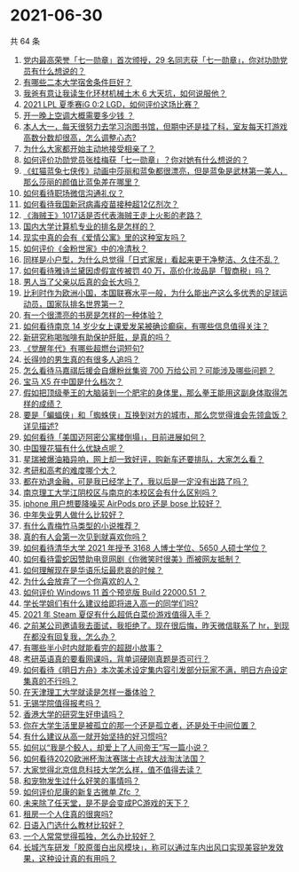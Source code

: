 # 2021-06-30

共 64 条

<!-- BEGIN -->
<!-- 最后更新时间 Wed Jun 30 2021 01:12:40 GMT+0800 (China Standard Time) -->

1. [党内最高荣誉「七一勋章」首次颁授，29
   名同志获「七一勋章」，你对功勋党员有什么想说的？](https://www.zhihu.com/question/468683456)
2. [有哪些二本大学宿舍条件巨好？](https://www.zhihu.com/question/374028292)
3. [我爸有意让我读生化环材机械土木 6 大天坑，如何说服他？](https://www.zhihu.com/question/468659467)
4. [2021 LPL 夏季赛iG 0:2 LGD，如何评价这场比赛？](https://www.zhihu.com/question/468845366)
5. [开一晚上空调大概需要多少钱 ？](https://www.zhihu.com/question/30844890)
6. [本人大一，每天很努力去学习泡图书馆，但期中还是挂了科，室友每天打游戏高数分数却很高，怎么调整心态?](https://www.zhihu.com/question/355894234)
7. [为什么大家都开始主动地接受相亲了？](https://www.zhihu.com/question/455245266)
8. [如何评价功勋党员张桂梅获「七一勋章」？你对她有什么想说的？](https://www.zhihu.com/question/468714113)
9. [《虹猫蓝兔七侠传》动画中莎丽和蓝兔都很漂亮，但是蓝兔是武林第一美人，那么莎丽的颜值比蓝兔差在哪里？](https://www.zhihu.com/question/457762212)
10. [如何看待职场微信沟通礼仪？](https://www.zhihu.com/question/467777965)
11. [如何看待我国新冠病毒疫苗接种超12亿剂次？](https://www.zhihu.com/question/468800069)
12. [《海贼王》1017话是否代表海贼王走上火影的老路？](https://www.zhihu.com/question/468180174)
13. [国内大学计算机专业的排名是怎样的？](https://www.zhihu.com/question/19825429)
14. [现实中真的会有《爱情公寓》里的这种室友吗？](https://www.zhihu.com/question/465045658)
15. [如何评价《金粉世家》中的冷清秋？](https://www.zhihu.com/question/30038693)
16. [同样是小户型，为什么总觉得「日式家居」看起来更干净整洁、久住不乱？](https://www.zhihu.com/question/456011068)
17. [如何看待雅诗兰黛因虚假宣传被罚 40
    万，高价化妆品是「智商税」吗？](https://www.zhihu.com/question/468588693)
18. [男人当了父亲以后真的会长大吗？](https://www.zhihu.com/question/440051636)
19. [比利时作为欧洲小国，本国联赛水平一般，为什么能出产这么多优秀的足球运动员，国家队排名世界第一？](https://www.zhihu.com/question/466590026)
20. [有一个很漂亮的书房是怎样的一种体验？](https://www.zhihu.com/question/37664691)
21. [如何看待南京 14
    岁少女上课爱发呆被确诊癫痫，有哪些信息值得关注？](https://www.zhihu.com/question/468699123)
22. [新研究称喝咖啡有助保护肝脏，是真的吗？](https://www.zhihu.com/question/468425699)
23. [《觉醒年代》有哪些超燃台词短句?](https://www.zhihu.com/question/463340352)
24. [长得帅的男生真的有很多人追吗？](https://www.zhihu.com/question/466307046)
25. [怎么看待马嘉祺后援会自爆粉丝集资 700
    万给公司？可能涉及哪些问题？](https://www.zhihu.com/question/468354788)
26. [宝马 X5 在中国是什么档次？](https://www.zhihu.com/question/458266368)
27. [假如把顶级拳王的大脑装到一个肥宅的身体里，那么拳王能用这副身体取得怎样的成绩？](https://www.zhihu.com/question/464880108)
28. [要是「蝙蝠侠」和「蜘蛛侠」互换到对方的城市，那么您觉得谁会先领盒饭？详见描述?](https://www.zhihu.com/question/462783033)
29. [如何看待「美国迈阿密公寓楼倒塌」，目前进展如何？](https://www.zhihu.com/question/467307206)
30. [中国狸花猫有什么优缺点呢？](https://www.zhihu.com/question/49379992)
31. [星瑞被爆油箱异响，网上却一致好评，购新车还要排队，大家怎么看？](https://www.zhihu.com/question/468572924)
32. [考研和高考的难度哪个大？](https://www.zhihu.com/question/267738677)
33. [都在劝退金融，可是我已经学上了，我以后是一定没有出路了吗？](https://www.zhihu.com/question/446100938)
34. [南京理工大学江阴校区与南京的本校区会有什么区别吗？](https://www.zhihu.com/question/368151829)
35. [iphone 用户想要降噪买 AirPods pro 还是 bose
    比较好？](https://www.zhihu.com/question/448041273)
36. [中年失业男人做什么比较好？](https://www.zhihu.com/question/466372244)
37. [有什么青梅竹马类型的小说推荐？](https://www.zhihu.com/question/266632758)
38. [真的有人会第一次见到就喜欢你吗？](https://www.zhihu.com/question/466085183)
39. [如何看待清华大学 2021 年授予 3168 人博士学位、5650
    人硕士学位？](https://www.zhihu.com/question/468084761)
40. [如何看待雷蛇因赞助电竞网剧《你微笑时很美》而被网友抵制？](https://www.zhihu.com/question/468432056)
41. [如何理解现在是华语乐坛最悲哀的时候？](https://www.zhihu.com/question/358590192)
42. [为什么会放弃了一个你喜欢的人？](https://www.zhihu.com/question/466910224)
43. [如何评价 Windows 11 首个预览版 Build 22000.51
    ？](https://www.zhihu.com/question/468659107)
44. [学长学姐们有什么建议给即将进入高一的同学们吗?](https://www.zhihu.com/question/281737071)
45. [2021 年 Steam 夏促有什么超低白菜价游戏值得入手？](https://www.zhihu.com/question/467846705)
46. [之前某公司邀请我去面试，我拒绝了。现在很后悔，昨天微信联系了
    hr，到现在都没有回复我，怎么办？](https://www.zhihu.com/question/458631006)
47. [有哪些半小时内就能看完的超甜小故事？](https://www.zhihu.com/question/443425789)
48. [考研英语真的要看网课吗，背单词硬刚真题是否可行？](https://www.zhihu.com/question/376186399)
49. [如何看待《明日方舟》本次美术设定集内容引发部分玩家不满，明日方舟设定集真的不行吗？](https://www.zhihu.com/question/468245713)
50. [在天津理工大学就读是怎样一番体验？](https://www.zhihu.com/question/26561353)
51. [无锡学院值得报考吗？](https://www.zhihu.com/question/466950853)
52. [香港大学的研究生好申请吗？](https://www.zhihu.com/question/22632391)
53. [你在大学生活里是被孤立的那一个还是孤立者，还是处于中间位置？](https://www.zhihu.com/question/460650437)
54. [有什么建议从高一就开始坚持的好习惯吗?](https://www.zhihu.com/question/466473902)
55. [如何以“我是个鲛人，却爱上了人间帝王”写一篇小说？](https://www.zhihu.com/question/467008474)
56. [如何看待2020欧洲杯淘汰赛瑞士点球大战淘汰法国？](https://www.zhihu.com/question/468666336)
57. [大家觉得北京信息科技大学怎么样，值不值得去读？](https://www.zhihu.com/question/330906430)
58. [和宠物发生过什么好笑的事情吗？](https://www.zhihu.com/question/465343581)
59. [如何评价尼康的新复古微单 Zfc ？](https://www.zhihu.com/question/464936433)
60. [未来除了任天堂，是不是会变成PC游戏的天下？](https://www.zhihu.com/question/466668709)
61. [租房一个人住真的很爽吗?](https://www.zhihu.com/question/438872326)
62. [日语入门选什么教材比较好？](https://www.zhihu.com/question/19740967)
63. [一个人常常觉得孤独，怎么办比较好？](https://www.zhihu.com/question/466216274)
64. [长城汽车研发「胶原蛋白出风模块」，称可以通过车内出风口实现美容护发效果，这种设计真的有用吗？](https://www.zhihu.com/question/468453344)

<!-- END -->
